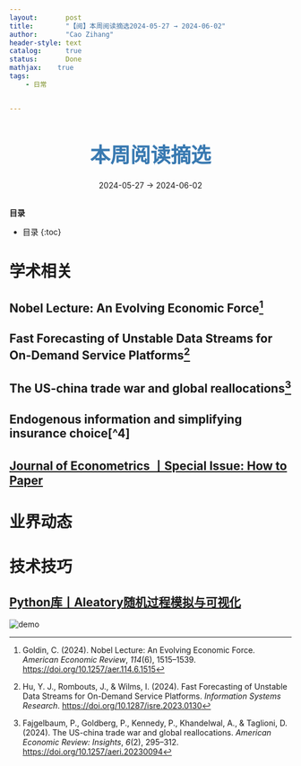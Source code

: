 ```yaml
---
layout:       post
title:        "【阅】本周阅读摘选2024-05-27 → 2024-06-02"
author:       "Cao Zihang"
header-style: text
catalog:      true
status:		  Done
mathjax: 	true
tags:
    - 日常


---
```


<center style="margin-bottom: 20px; margin-top: 50px"><font color="#3879B1" style="line-height: 1.4;font-weight: 700;font-size: 36px;box-sizing: border-box; ">本周阅读摘选</font></center>

<center style=" margin-bottom: 30px;">2024-05-27 → 2024-06-02</center>

<font style="font-weight: bold;">目录</font>

* 目录
{:toc}
# 学术相关

## Nobel Lecture: An Evolving Economic Force[^1]



## Fast Forecasting of Unstable Data Streams for On-Demand Service Platforms[^2]



## The US-china trade war and global reallocations[^3]



## Endogenous information and simplifying insurance choice[^4]



## [Journal of Econometrics 丨Special Issue: How to Paper](https://www.sciencedirect.com/special-issue/10M1GXNRCQF)



# 业界动态



# 技术技巧

## [Python库丨Aleatory随机过程模拟与可视化](https://aleatory.readthedocs.io/en/latest/index.html)

![demo](https://img.caozihang.com/img/202406061851660.png)

[^1]: Goldin, C. (2024). Nobel Lecture: An Evolving Economic Force. *American Economic Review*, *114*(6), 1515–1539. https://doi.org/10.1257/aer.114.6.1515
[^2]: Hu, Y. J., Rombouts, J., & Wilms, I. (2024). Fast Forecasting of Unstable Data Streams for On-Demand Service Platforms. *Information Systems Research*. https://doi.org/10.1287/isre.2023.0130
[^3]: Fajgelbaum, P., Goldberg, P., Kennedy, P., Khandelwal, A., & Taglioni, D. (2024). The US-china trade war and global reallocations. *American Economic Review: Insights*, *6*(2), 295–312. https://doi.org/10.1257/aeri.20230094
